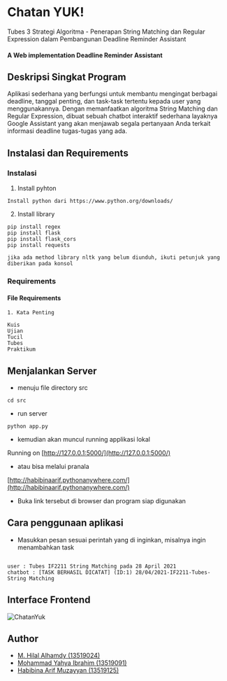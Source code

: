 # Chatan YUK!
Tubes 3 Strategi Algoritma - Penerapan String Matching dan Regular Expression dalam Pembangunan Deadline Reminder Assistant
#### A Web implementation Deadline Reminder Assistant

## Deskripsi Singkat Program
Aplikasi sederhana yang berfungsi untuk membantu mengingat berbagai deadline, tanggal penting, dan task-task tertentu kepada user yang menggunakannya.  Dengan memanfaatkan algoritma String Matching dan Regular Expression, dibuat sebuah chatbot interaktif sederhana layaknya Google Assistant yang akan menjawab segala pertanyaan Anda terkait informasi deadline tugas-tugas yang ada.

## Instalasi dan Requirements

### Instalasi
1. Install pyhton
```
Install python dari https://www.python.org/downloads/
```
2. Install library 
```
pip install regex
pip install flask
pip install flask_cors
pip install requests

jika ada method library nltk yang belum diunduh, ikuti petunjuk yang diberikan pada konsol
```
### Requirements 
#### File Requirements
```
1. Kata Penting

Kuis
Ujian
Tucil
Tubes
Praktikum
```
## Menjalankan Server
- menuju file directory src
```
cd src
```
- run server
```
python app.py
```
- kemudian akan muncul running applikasi lokal

Running on [http://127.0.0.1:5000/](http://127.0.0.1:5000/)

- atau bisa melalui pranala

[http://habibinaarif.pythonanywhere.com/](http://habibinaarif.pythonanywhere.com/)

- Buka link tersebut di browser dan program siap digunakan

## Cara penggunaan aplikasi
- Masukkan pesan sesuai perintah yang di inginkan, misalnya ingin menambahkan task
```

user : Tubes IF2211 String Matching pada 28 April 2021
chatbot : [TASK BERHASIL DICATAT] (ID:1) 28/04/2021-IF2211-Tubes-String Matching

```
## Interface Frontend
![ChatanYuk](https://github.com/hilalhmdy/tubes-3-stima/src/blob/main/img/ChatanYuk.png)
## Author
- [M. Hilal Alhamdy (13519024)](https://github.com/hilalhmdy)
- [Mohammad  Yahya Ibrahim (13519091)](https://github.com/ibrahimyahyaa)
- [Habibina Arif Muzayyan (13519125)](https://github.com/habibinaarif)
